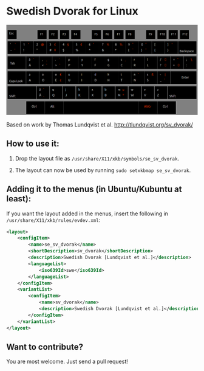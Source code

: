 Swedish Dvorak for Linux
=========================

![sv_dvorak keyboard layout](sv_dvorak-linux.png)

Based on work by Thomas Lundqvist et al. http://tlundqvist.org/sv_dvorak/

How to use it:
---------------

1. Drop the layout file as `/usr/share/X11/xkb/symbols/se_sv_dvorak`.

2. The layout can now be used by running `sudo setxkbmap se_sv_dvorak`.

Adding it to the menus (in Ubuntu/Kubuntu at least):
-------------------------------------------------------

If you want the layout added in the menus, insert the following in `/usr/share/X11/xkb/rules/evdev.xml`:

```xml
<layout>
    <configItem>
        <name>se_sv_dvorak</name>            
        <shortDescription>sv_dvorak</shortDescription>
        <description>Swedish Dvorak [Lundqvist et al.]</description>
        <languageList>
            <iso639Id>swe</iso639Id>
        </languageList>
    </configItem>
    <variantList>
        <configItem>
            <name>sv_dvorak</name>
            <description>Swedish Dvorak [Lundqvist et al.]</description>
        </configItem>
    </variantList>
</layout>
```

Want to contribute?
----------------------

You are most welcome. Just send a pull request!